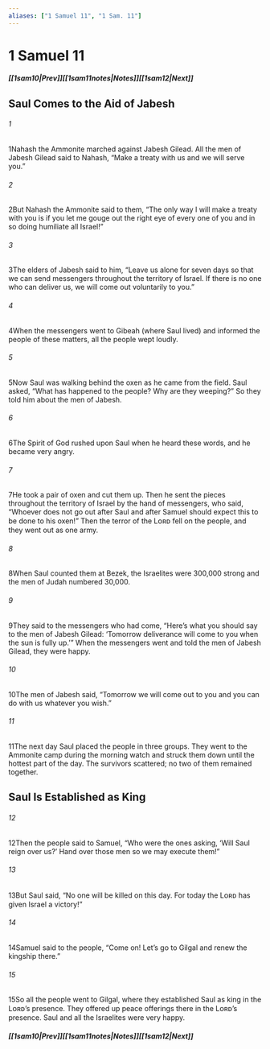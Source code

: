 ```yaml
---
aliases: ["1 Samuel 11", "1 Sam. 11"]
---
```

# 1 Samuel 11
##### <span class=arrow-left></span>[[1sam10|Prev]]<span class=navigation-separator></span>[[1sam11notes|Notes]]<span class=navigation-separator></span>[[1sam12|Next]]<span class=arrow-right></span>
## Saul Comes to the Aid of Jabesh
###### 1
<span class=verse-first>1</span>Nahash the Ammonite marched against Jabesh Gilead. All the men of Jabesh Gilead said to Nahash, “Make a treaty with us and we will serve you.”
###### 2
<span class=verse-body>2</span>But Nahash the Ammonite said to them, “The only way I will make a treaty with you is if you let me gouge out the right eye of every one of you and in so doing humiliate all Israel!”
###### 3
<span class=verse-body>3</span>The elders of Jabesh said to him, “Leave us alone for seven days so that we can send messengers throughout the territory of Israel. If there is no one who can deliver us, we will come out voluntarily to you.”
###### 4
<span class=verse-body>4</span>When the messengers went to Gibeah (where Saul lived) and informed the people of these matters, all the people wept loudly.
<div class=paragraph-break></div>

###### 5
<span class=verse-first>5</span>Now Saul was walking behind the oxen as he came from the field. Saul asked, “What has happened to the people? Why are they weeping?” So they told him about the men of Jabesh.
###### 6
<span class=verse-body>6</span>The Spirit of God rushed upon Saul when he heard these words, and he became very angry.
###### 7
<span class=verse-body>7</span>He took a pair of oxen and cut them up. Then he sent the pieces throughout the territory of Israel by the hand of messengers, who said, “Whoever does not go out after Saul and after Samuel should expect this to be done to his oxen!” Then the terror of the Lᴏʀᴅ fell on the people, and they went out as one army.
###### 8
<span class=verse-body>8</span>When Saul counted them at Bezek, the Israelites were 300,000 strong and the men of Judah numbered 30,000.
###### 9
<span class=verse-body>9</span>They said to the messengers who had come, “Here’s what you should say to the men of Jabesh Gilead: ‘Tomorrow deliverance will come to you when the sun is fully up.’” When the messengers went and told the men of Jabesh Gilead, they were happy.
###### 10
<span class=verse-body>10</span>The men of Jabesh said, “Tomorrow we will come out to you and you can do with us whatever you wish.”
###### 11
<span class=verse-body>11</span>The next day Saul placed the people in three groups. They went to the Ammonite camp during the morning watch and struck them down until the hottest part of the day. The survivors scattered; no two of them remained together.
## Saul Is Established as King
###### 12
<span class=verse-first>12</span>Then the people said to Samuel, “Who were the ones asking, ‘Will Saul reign over us?’ Hand over those men so we may execute them!”
###### 13
<span class=verse-body>13</span>But Saul said, “No one will be killed on this day. For today the Lᴏʀᴅ has given Israel a victory!”
<div class=paragraph-break></div>

###### 14
<span class=verse-first>14</span>Samuel said to the people, “Come on! Let’s go to Gilgal and renew the kingship there.”
###### 15
<span class=verse-body>15</span>So all the people went to Gilgal, where they established Saul as king in the Lᴏʀᴅ’s presence. They offered up peace offerings there in the Lᴏʀᴅ’s presence. Saul and all the Israelites were very happy.
##### <span class=arrow-left></span>[[1sam10|Prev]]<span class=navigation-separator></span>[[1sam11notes|Notes]]<span class=navigation-separator></span>[[1sam12|Next]]<span class=arrow-right></span>